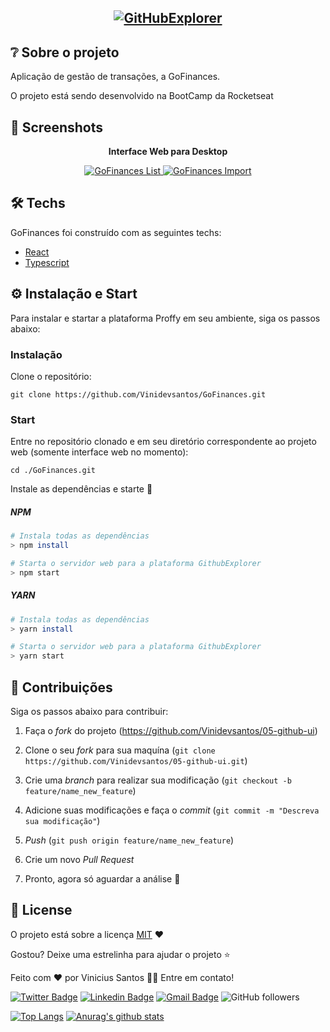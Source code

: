 <h2 align="center">
<a href="https://gofinances.vercel.app/">  
<img src="https://img.shields.io/badge/GoFinances-blueviolet?style=for-the-badge" alt="GitHubExplorer" />
</a>
</h2>


## ❔ Sobre o projeto

Aplicação de gestão de transações, a GoFinances.

O projeto está sendo desenvolvido na BootCamp da Rocketseat

## 📸 Screenshots

<p align="center"><b>Interface Web para Desktop</b></p>
<p align="center">
  <a href="https://gofinances.vercel.app/"> 
    <img src="https://github.com/Vinidevsantos/desafio-react06-rs/blob/master/src/assets/GoFinancesListagem.jpg?raw=true" alt="GoFinances List" />
    <img src="https://github.com/Vinidevsantos/desafio-react06-rs/blob/master/src/assets/GoFinancesImport.jpg?raw=true" alt="GoFinances Import" />
  </a>
</p>


## 🛠 Techs

GoFinances foi construído com as seguintes techs:

- [React](https://pt-br.reactjs.org/)
- [Typescript](https://www.typescriptlang.org/)

## ⚙ Instalação e Start

Para instalar e startar a plataforma Proffy em seu ambiente, siga os passos abaixo:

### Instalação

Clone o repositório:
```
git clone https://github.com/Vinidevsantos/GoFinances.git 
```

### Start

Entre no repositório clonado e em seu diretório correspondente ao projeto web (somente interface web no momento):
```
cd ./GoFinances.git
```

Instale as dependências e starte 🚀

##### NPM
```bash
# Instala todas as dependências
> npm install 

# Starta o servidor web para a plataforma GithubExplorer
> npm start 
```

##### YARN
```bash
# Instala todas as dependências
> yarn install 

# Starta o servidor web para a plataforma GithubExplorer
> yarn start 
```

## 🤝 Contribuições

Siga os passos abaixo para contribuir:

1. Faça o *fork* do projeto (<https://github.com/Vinidevsantos/05-github-ui>)

2. Clone o seu *fork* para sua maquína (`git clone https://github.com/Vinidevsantos/05-github-ui.git`)

3. Crie uma *branch* para realizar sua modificação (`git checkout -b feature/name_new_feature`)

4. Adicione suas modificações e faça o *commit* (`git commit -m "Descreva sua modificação"`)

5. *Push* (`git push origin feature/name_new_feature`)

6. Crie um novo *Pull Request*

7. Pronto, agora só aguardar a análise 🚀 

## 📜 License

O projeto está sobre a licença [MIT](./LICENSE) ❤️ 

Gostou? Deixe uma estrelinha para ajudar o projeto ⭐

Feito com ❤️ por Vinicius Santos 👋🏽 Entre em contato!


[![Twitter Badge](https://img.shields.io/badge/-@ViniSantosDev-1ca0f1?style=flat-square&labelColor=1ca0f1&logo=twitter&logoColor=white&link=https://twitter.com/ViniSantosDev)](https://twitter.com/ViniSantosDev)
[![Linkedin Badge](https://img.shields.io/badge/-Vinicius-blue?style=flat-square&logo=Linkedin&logoColor=white&link=https://www.linkedin.com/in/vinidevsantos/)](https://www.linkedin.com/in/vinidevsantos/) 
[![Gmail Badge](https://img.shields.io/badge/-santosvini.rv@gmail.com-c14438?style=flat-square&logo=Gmail&logoColor=white&link=mailto:santosvini.rv@gmail.com)](mailto:santosvini.rv@gmail.com)
![GitHub followers](https://img.shields.io/github/followers/vinidevsantos?style=social)


[![Top Langs](https://github-readme-stats.vercel.app/api/top-langs/?username=vinidevsantos&layout=compact)](https://github.com/anuraghazra/github-readme-stats)
[![Anurag's github stats](https://github-readme-stats.vercel.app/api?username=vinidevsantos)](https://github.com/anuraghazra/github-readme-stats)



